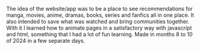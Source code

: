 The idea of ​​the website/app was to be a place to see recommendations for manga, movies, anime, dramas, books, series and fanfics all in one place. It also intended to save what was watched and bring communities together.
With it I learned how to animate pages in a satisfactory way with javascript and html, something that I had a lot of fun learning.
Made in months 8 to 10 of 2024 in a few separate days.
